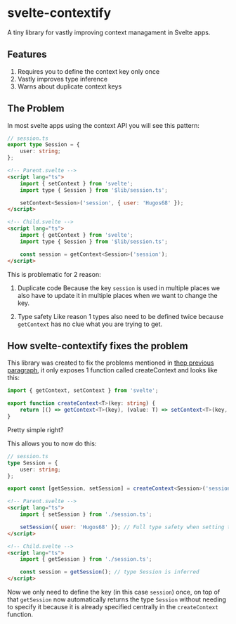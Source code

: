 # svelte-contextify

A tiny library for vastly improving context managament in Svelte apps.

## Features

1. Requires you to define the context key only once
2. Vastly improves type inference
3. Warns about duplicate context keys

## The Problem

In most svelte apps using the context API you will see this pattern:

```ts
// session.ts
export type Session = {
	user: string;
};
```

```html
<!-- Parent.svelte -->
<script lang="ts">
	import { setContext } from 'svelte';
	import type { Session } from '$lib/session.ts';

	setContext<Session>('session', { user: 'Hugos68' });
</script>

<!-- Child.svelte -->
<script lang="ts">
	import { getContext } from 'svelte';
	import type { Session } from '$lib/session.ts';

	const session = getContext<Session>('session');
</script>
```

This is problematic for 2 reason:

1. Duplicate code
   Because the key `session` is used in multiple places we also have to update it in multiple places when we want to change the key.

2. Type safety
   Like reason 1 types also need to be defined twice because `getContext` has no clue what you are trying to get.


## How svelte-contextify fixes the problem

This library was created to fix the problems mentioned in [thep previous paragraph](#the-problem), it only exposes 1 function called createContext and looks like this:

```ts
import { getContext, setContext } from 'svelte';

export function createContext<T>(key: string) {
	return [() => getContext<T>(key), (value: T) => setContext<T>(key, value)];
}
```

Pretty simple right?

This allows you to now do this:

```ts
// session.ts
type Session = {
	user: string;
};

export const [getSession, setSession] = createContext<Session>('session');
```

```html
<!-- Parent.svelte -->
<script lang="ts">
	import { setSession } from './session.ts';

	setSession({ user: 'Hugos68' }); // Full type safety when setting the session
</script>

<!-- Child.svelte -->
<script lang="ts">
	import { getSession } from './session.ts';

	const session = getSession(); // type Session is inferred
</script>
```

Now we only need to define the key (in this case `session`) once, on top of that `getSession` now automatically returns the type `Session` without needing to specify it because it is already specified centrally in the `createContext` function.
